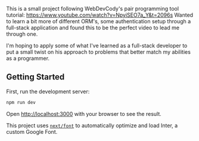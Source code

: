 This is a small project following WebDevCody's pair programming tool tutorial: https://www.youtube.com/watch?v=NpyiSEO7a_Y&t=2096s
Wanted to learn a bit more of different ORM's, some authentication setup through a full-stack application and found this
to be the perfect video to lead me through one.

I'm hoping to apply some of what I've learned as a full-stack developer to put a small twist on his approach to problems that better
match my abilities as a programmer.

## Getting Started

First, run the development server:

```bash
npm run dev
```

Open [http://localhost:3000](http://localhost:3000) with your browser to see the result.

This project uses [`next/font`](https://nextjs.org/docs/basic-features/font-optimization) to automatically optimize and load Inter, a custom Google Font.

